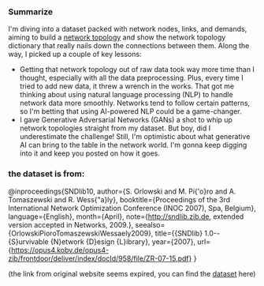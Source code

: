 ### Summarize

I'm diving into a dataset packed with network nodes, links, and demands, aiming to build a [network topology](https://github.com/ZsyRock/Generative-AI-for-Cyber-Security-Response/blob/main/Generation-of-network-topologies/Generate-topology-from-data.png) and show the network topology dictionary that really nails down the connections between them. Along the way, I picked up a couple of key lessons:

- Getting that network topology out of raw data took way more time than I thought, especially with all the data preprocessing. Plus, every time I tried to add new data, it threw a wrench in the works. That got me thinking about using natural language processing (NLP) to handle network data more smoothly. Networks tend to follow certain patterns, so I'm betting that using AI-powered NLP could be a game-changer.
- I gave Generative Adversarial Networks (GANs) a shot to whip up network topologies straight from my dataset. But boy, did I underestimate the challenge! Still, I'm optimistic about what generative AI can bring to the table in the network world. I'm gonna keep digging into it and keep you posted on how it goes.

### the dataset is from:
@inproceedings{SNDlib10,
	author={S. Orlowski and M. Pi{\'o}ro and A. Tomaszewski and R. Wess{\"a}ly},
	booktitle={Proceedings of the 3rd International Network Optimization Conference (INOC 2007), Spa, Belgium},
	language={English},
	month={April},
	note={http://sndlib.zib.de, extended version accepted in Networks, 2009.},
	seealso={OrlowskiPioroTomaszewskiWessaely2009},
	title={{SNDlib} 1.0--{S}urvivable {N}etwork {D}esign {L}ibrary},
	year={2007},
	url={https://opus4.kobv.de/opus4-zib/frontdoor/deliver/index/docId/958/file/ZR-07-15.pdf}
}



(the link from original website seems expired, you can find the [dataset](https://sndlib.put.poznan.pl/home.action) here)
